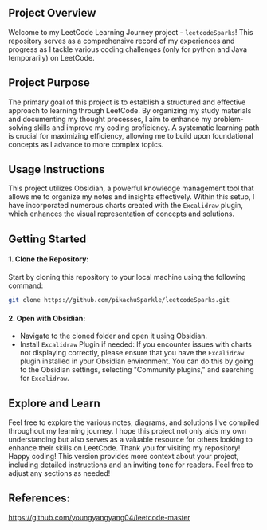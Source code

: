 ## Project Overview

Welcome to my LeetCode Learning Journey project - `leetcodeSparks`! This repository serves as a comprehensive record of my experiences and progress as I tackle various coding challenges (only for python and Java temporarily) on LeetCode.
## Project Purpose

The primary goal of this project is to establish a structured and effective approach to learning through LeetCode. By organizing my study materials and documenting my thought processes, I aim to enhance my problem-solving skills and improve my coding proficiency. A systematic learning path is crucial for maximizing efficiency, allowing me to build upon foundational concepts as I advance to more complex topics.
## Usage Instructions

This project utilizes Obsidian, a powerful knowledge management tool that allows me to organize my notes and insights effectively. Within this setup, I have incorporated numerous charts created with the `Excalidraw` plugin, which enhances the visual representation of concepts and solutions.
## Getting Started

#### 1. Clone the Repository: 
Start by cloning this repository to your local machine using the following command:
```bash
git clone https://github.com/pikachuSparkle/leetcodeSparks.git
```
#### 2. Open with Obsidian: 
- Navigate to the cloned folder and open it using Obsidian.
- Install `Excalidraw` Plugin if needed: If you encounter issues with charts not displaying correctly, please ensure that you have the `Excalidraw` plugin installed in your Obsidian environment. You can do this by going to the Obsidian settings, selecting "Community plugins," and searching for `Excalidraw`.
## Explore and Learn

Feel free to explore the various notes, diagrams, and solutions I've compiled throughout my learning journey. I hope this project not only aids my own understanding but also serves as a valuable resource for others looking to enhance their skills on LeetCode. Thank you for visiting my repository! Happy coding! This version provides more context about your project, including detailed instructions and an inviting tone for readers. Feel free to adjust any sections as needed!
## References:
https://github.com/youngyangyang04/leetcode-master

